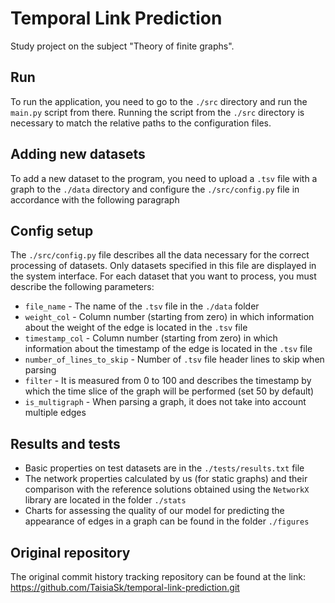 # Temporal Link Prediction
Study project on the subject "Theory of finite graphs".

## Run
 
To run the application, you need to go to the `./src` directory and run the `main.py` script from there. 
Running the script from the `./src` directory is necessary to match the relative paths to the configuration files.

## Adding new datasets

To add a new dataset to the program, you need to upload a `.tsv` file with a graph to the `./data` directory and configure the `./src/config.py` file in accordance with the following paragraph

## Config setup

The `./src/config.py` file describes all the data necessary for the correct processing of datasets. 
Only datasets specified in this file are displayed in the system interface. 
For each dataset that you want to process, you must describe the following parameters:
- `file_name` - The name of the `.tsv` file in the `./data` folder
- `weight_col` - Column number (starting from zero) in which information about the weight of the edge is located in the `.tsv` file
- `timestamp_col` - Column number (starting from zero) in which information about the timestamp of the edge is located in the `.tsv` file
- `number_of_lines_to_skip` - Number of `.tsv` file header lines to skip when parsing
- `filter` - It is measured from 0 to 100 and describes the timestamp by which the time slice of the graph will be performed (set 50 by default)
- `is_multigraph` - When parsing a graph, it does not take into account multiple edges

## Results and tests

- Basic properties on test datasets are in the `./tests/results.txt` file
- The network properties calculated by us (for static graphs) and their comparison with the reference solutions obtained using the `NetworkX` library are located in the folder `./stats`
- Charts for assessing the quality of our model for predicting the appearance of edges in a graph can be found in the folder `./figures`

## Original repository

The original commit history tracking repository can be found at the link: https://github.com/TaisiaSk/temporal-link-prediction.git
